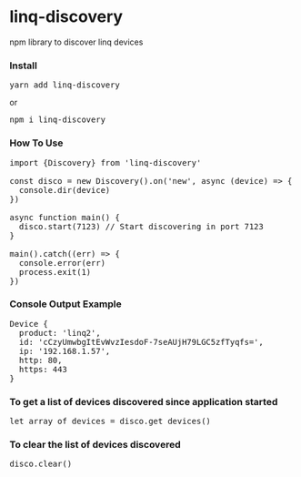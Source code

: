 # linq-discovery

npm library to discover linq devices

<h3>Install</h3>
<pre>yarn add linq-discovery</pre> 
or
<pre>npm i linq-discovery</pre>

<h3>How To Use</h3>

<pre>
import {Discovery} from 'linq-discovery'

const disco = new Discovery().on('new', async (device) => {
  console.dir(device)
})

async function main() {
  disco.start(7123) // Start discovering in port 7123
}

main().catch((err) => {
  console.error(err)
  process.exit(1)
})
</pre>

<h3>Console Output Example</h3>
<pre>
Device {
  product: 'linq2',
  id: 'cCzyUmwbgItEvWvzIesdoF-7seAUjH79LGC5zfTyqfs=',
  ip: '192.168.1.57',
  http: 80,
  https: 443
}
</pre>

<h3>To get a list of devices discovered since application started</h3>
<pre>
let array_of_devices = disco.get_devices()
</pre>

<h3>To clear the list of devices discovered</h3>
<pre>
disco.clear()
</pre>
